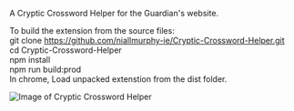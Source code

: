 A Cryptic Crossword Helper for the Guardian's website.

To build the extension from the source files:\
git clone https://github.com/niallmurphy-ie/Cryptic-Crossword-Helper.git \
cd Cryptic-Crossword-Helper\
npm install\
npm run build:prod\
In chrome, Load unpacked extenstion from the dist folder.

![Image of Cryptic Crossword Helper](https://i.imgur.com/1HtndmB.png)